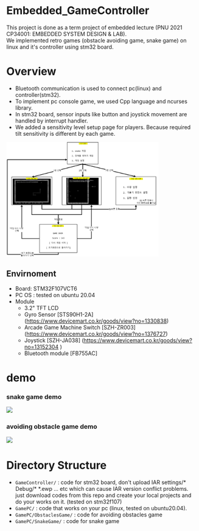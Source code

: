 # Embedded_GameController
This project is done as a term project of embedded lecture (PNU 2021 CP34001: EMBEDDED SYSTEM DESIGN & LAB). \
We implemented retro games (obstacle avoiding game, snake game) on linux and it's controller using stm32 board.

# Overview
- Bluetooth communication is used to connect pc(linux) and controller(stm32).
- To implement pc console game, we used Cpp language and ncurses library.  
- In stm32 board, sensor inputs like button and joystick movement are handled by interrupt handler. 
- We added a sensitivity level setup page for players. Because required tilt sensitivity is different by each game. 
<img src="readme_img/화면흐름도.drawio.png"  width="400">

## Envirnoment
* Board: STM32F107VCT6
* PC OS : tested on ubuntu 20.04 
* Module
   - 3.2" TFT LCD
   - Gyro Sensor [STS90H1-2A] (https://www.devicemart.co.kr/goods/view?no=1330838) 
   - Arcade Game Machine Switch [SZH-ZR003] (https://www.devicemart.co.kr/goods/view?no=1376727)
   - Joystick [SZH-JA038] (https://www.devicemart.co.kr/goods/view?no=13152304 )
   - Bluetooth module [FB755AC]

# demo
### snake game demo
<img src="readme_img/demo1.gif">

### avoiding obstacle game demo
<img src="readme_img/demo2.gif">

# Directory Structure 
* `GameController/` : 
   code for stm32 board, don't upload IAR settings/* Debug/* *.ewp ... etc which can cause IAR version conflict problems. 
   just download codes from this repo and create your local projects and do your works on it. 
   (tested on stm32f107) 
* `GamePC/` : 
  code that works on your pc (linux, tested on ubuntu20.04). 
* `GamePC/ObstaclesGame/` : code for avoiding obstacles game 
* `GamePC/SnakeGame/` : code for snake game 
